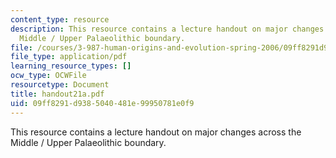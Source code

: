 ```yaml
---
content_type: resource
description: This resource contains a lecture handout on major changes across the
  Middle / Upper Palaeolithic boundary.
file: /courses/3-987-human-origins-and-evolution-spring-2006/09ff8291d9385040481e99950781e0f9_handout21a.pdf
file_type: application/pdf
learning_resource_types: []
ocw_type: OCWFile
resourcetype: Document
title: handout21a.pdf
uid: 09ff8291-d938-5040-481e-99950781e0f9
---
```

This resource contains a lecture handout on major changes across the Middle / Upper Palaeolithic boundary.

